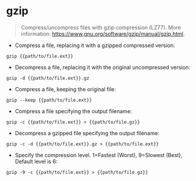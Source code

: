 # gzip

> Compress/uncompress files with gzip compression (LZ77).
> More information: <https://www.gnu.org/software/gzip/manual/gzip.html>.

- Compress a file, replacing it with a gzipped compressed version:

`gzip {{path/to/file.ext}}`

- Decompress a file, replacing it with the original uncompressed version:

`gzip -d {{path/to/file.ext}}.gz`

- Compress a file, keeping the original file:

`gzip --keep {{path/to/file.ext}}`

- Compress a file specifying the output filename:

`gzip -c {{path/to/file.ext}} > {{path/to/file.gz}}`

- Decompress a gzipped file specifying the output filename:

`gzip -c -d {{path/to/file.ext}}.gz > {{path/to/file.ext}}`

- Specify the compression level. 1=Fastest (Worst), 9=Slowest (Best), Default level is 6:

`gzip -9 -c {{path/to/file.ext}} > {{path/to/file.gz}}`
